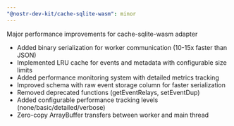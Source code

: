 ```yaml
---
"@nostr-dev-kit/cache-sqlite-wasm": minor
---
```


Major performance improvements for cache-sqlite-wasm adapter

- Added binary serialization for worker communication (10-15x faster than JSON)
- Implemented LRU cache for events and metadata with configurable size limits
- Added performance monitoring system with detailed metrics tracking
- Improved schema with raw event storage column for faster serialization
- Removed deprecated functions (getEventRelays, setEventDup)
- Added configurable performance tracking levels (none/basic/detailed/verbose)
- Zero-copy ArrayBuffer transfers between worker and main thread
